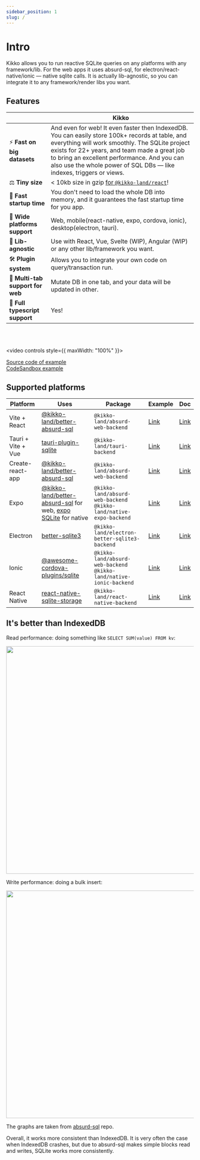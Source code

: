 ```yaml
---
sidebar_position: 1
slug: /
---
```


# Intro

Kikko allows you to run reactive SQLite queries on any platforms with any framework/lib. For the web apps it uses absurd-sql, for electron/react-native/ionic — native sqlite calls. It is actually lib-agnostic, so you can integrate it to any framework/render libs you want.

## Features

|                                     | Kikko                                                                                                                                                                                                                                                                                                                     |
| ----------------------------------- | ------------------------------------------------------------------------------------------------------------------------------------------------------------------------------------------------------------------------------------------------------------------------------------------------------------------------- |
| ⚡️ **Fast on big datasets**        | And even for web! It even faster then IndexedDB. You can easily store 100k+ records at table, and everything will work smoothly. The SQLite project exists for 22+ years, and team made a great job to bring an excellent performance. And you can also use the whole power of SQL DBs — like indexes, triggers or views. |
| ⚖️ **Tiny size**                    | < 10kb size in gzip [for `@kikko-land/react`](https://bundlephobia.com/package/@kikko-land/react)!                                                                                                                                                                                                                        |
| 🚀 **Fast startup time**            | You don't need to load the whole DB into memory, and it guarantees the fast startup time for you app.                                                                                                                                                                                                                     |
| 📱 **Wide platforms support**       | Web, mobile(react-native, expo, cordova, ionic), desktop(electron, tauri).                                                                                                                                                                                                                                                |
| 🧰 **Lib-agnostic**                 | Use with React, Vue, Svelte (WIP), Angular (WIP) or any other lib/framework you want.                                                                                                                                                                                                                                     |
| 🛠 **Plugin system**                 | Allows you to integrate your own code on query/transaction run.                                                                                                                                                                                                                                                           |
| 👯 **Multi-tab support for web**    | Mutate DB in one tab, and your data will be updated in other.                                                                                                                                                                                                                                                             |
| 🥹 **Full typescript support**       | Yes!                                                                                                                                                                                                                                                                                                                      |

<br />
<br />

<video controls style={{ maxWidth: "100%" }}>

  <source src="https://user-images.githubusercontent.com/7958527/174773307-9be37e1f-0700-45b4-8d25-aa2c83df6cec.mp4" />
</video>

[Source code of example](https://github.com/kikko-land/kikko/tree/main/packages/vite-react-example) <br/>
[CodeSandbox example](https://codesandbox.io/s/react-trong-example-q0e9iu)

## Supported platforms

| Platform           | Uses                                                                                                                                                                  | Package                                                                 | Example                                                                           | Doc                                                                                              |
| ------------------ | --------------------------------------------------------------------------------------------------------------------------------------------------------------------- | ----------------------------------------------------------------------- | --------------------------------------------------------------------------------- | ------------------------------------------------------------------------------------------------ |
| Vite + React       | [@kikko-land/better-absurd-sql](https://github.com/kikko-land/better-absurd-sql)                                                                                      | `@kikko-land/absurd-web-backend`                                        | [Link](https://github.com/kikko-land/kikko/tree/main/packages/vite-react-example) | [Link](https://kikko-doc.netlify.app/backends/web#configuration-and-usage-with-vite)             |
| Tauri + Vite + Vue | [tauri-plugin-sqlite](https://github.com/lzdyes/tauri-plugin-sqlite)                                                                                                  | `@kikko-land/tauri-backend`                                             | [Link](https://github.com/kikko-land/kikko-tauri-vue)                             | [Link](https://kikko-doc.netlify.app/backends/tauri)                                             |
| Create-react-app   | [@kikko-land/better-absurd-sql](https://github.com/kikko-land/better-absurd-sql)                                                                                      | `@kikko-land/absurd-web-backend`                                        | [Link](https://github.com/kikko-land/kikko-cra-example)                           | [Link](https://kikko-doc.netlify.app/backends/web#configuration-and-usage-with-create-react-app) |
| Expo               | [@kikko-land/better-absurd-sql](https://github.com/kikko-land/better-absurd-sql) for web, [expo SQLite](https://docs.expo.dev/versions/latest/sdk/sqlite/) for native | `@kikko-land/absurd-web-backend`<br/>`@kikko-land/native-expo-backend`  | [Link](https://github.com/kikko-land/kikko-expo-example)                          | [Link](https://kikko-doc.netlify.app/backends/expo)                                              |
| Electron           | [better-sqlite3](https://github.com/WiseLibs/better-sqlite3)                                                                                                          | `@kikko-land/electron-better-sqlite3-backend`                           | [Link](https://github.com/kikko-land/kikko-electron-better-sqlite3-example)       | [Link](https://kikko-doc.netlify.app/backends/electron)                                          |
| Ionic              | [@awesome-cordova-plugins/sqlite](https://www.npmjs.com/package/@awesome-cordova-plugins/sqlite)                                                                      | `@kikko-land/absurd-web-backend`<br/>`@kikko-land/native-ionic-backend` | [Link](https://github.com/kikko-land/kikko-ionic-example)                         | [Link](https://kikko-doc.netlify.app/backends/ionic)                                             |
| React Native       | [react-native-sqlite-storage](https://github.com/andpor/react-native-sqlite-storage)                                                                                  | `@kikko-land/react-native-backend`                                      | [Link](https://github.com/kikko-land/kikko-react-native-example)                  | [Link](https://kikko-doc.netlify.app/backends/react-native/)                                     |

## It's better than IndexedDB

Read performance: doing something like `SELECT SUM(value) FROM kv`:

<img
  width="610"
  src="https://user-images.githubusercontent.com/7958527/174833698-50083d30-2c2d-44a0-9f86-1e4ea644f4c4.png"
/>

Write performance: doing a bulk insert:

<img
  width="610"
  src="https://user-images.githubusercontent.com/7958527/174833809-0fe78929-1c01-4ad9-b39e-12baf3f196ce.png"
/>

The graphs are taken from [absurd-sql](https://github.com/jlongster/absurd-sql) repo.

Overall, it works more consistent than IndexedDB. It is very often the case when IndexedDB crashes, but due to absurd-sql makes simple blocks read and writes, SQLite works more consistently.
